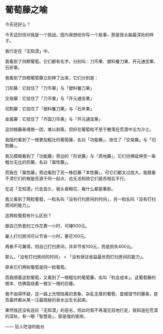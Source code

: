 # 葡萄藤之喻

今天还好么？

今天这封信对我是一个挑战。因为我想给你写一个故事，那是我头脑最深处的样子。

我行走在「无知漠」中。

我看到了四颗葡萄。它们都有名字，分别叫：刀币果、塑料餐刀果、开元通宝果、石斧果。

我看到了四根葡萄藤立刻伸了出来，它们分别是：

刀形藤：它挂住了「刀币果」与「塑料餐刀果」

交易藤：它挂住了「刀币果」与「开元通宝果」

切割藤：它挂住了「塑料餐刀果」与「石斧果」

金属藤：它挂住了「齐国刀币果」与「开元通宝果」

这四根藤条缠做一团，难以剥离，但好在葡萄粒不至于散落在荒漠中沦为沙土。

我隐约看到了一根更加粗壮的葡萄藤，名曰「功能藤」，拴住了「交易藤」与「切割藤」。

我又模糊看到了「功能藤」旁边的「形状藤」与「质地藤」，它们仿佛延伸至一条粗壮无比的巨藤，名曰「属性藤」。

而我在「属性藤」旁边看到了另一株巨藤「本性藤」，可它们都太过庞大，我既看不清它们的根是否源于同一起点，也无法知晓它们是否相互平行。

在这「无知漠」行走良久，我头昏眼花，看什么都是重影。

我又看到了两粒葡萄，一粒名叫「没有打扫房间的时间」，另一粒名叫「没有打扫房间的能力」。

这两粒葡萄有什么区别？

做自己热爱的工作花费一小时，可赚500元。

雇人打扫房间可以节省一小时，要花100元。

两者不可兼得，则自己打扫房间，并非节省100元，而是损失400元。

那么，「没有打扫房间的时间」 = 「没有保证收益最优而打扫房间的能力」。

原来它们两粒葡萄是同一粒葡萄。

而我顺着这粒葡萄，又看到了一根粗壮的葡萄藤，名叫「机会成本」。这葡萄藤的根本，仿佛盘绕着一根又一根的巨藤。

我不由得怀疑，这一路上光怪陆离的景象、杂乱无章的葡萄、盘根错节的藤条，是否最终都从某一汪最隐秘的泉水出生长起来。

果然我还没有适应「无知漠」的恶劣，但此时我不再漫无目地行走，我知道在荒漠的深处，有一眼「智慧泉」，那是我的彼岸。

—— 狂人呓语的船长